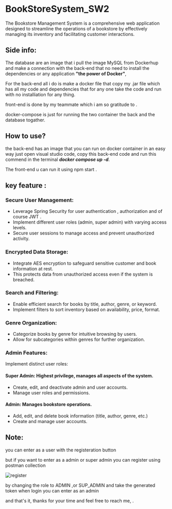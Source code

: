 # BookStoreSystem_SW2
The Bookstore Management System is a comprehensive web application  designed to streamline the operations of a bookstore by effectively  managing its inventory and facilitating customer interactions.

## Side info:
The database are an image that i pull the image MySQL from Dockerhup and make a connection with the back-end that no need to install the dependencies or any application  **"the power of Docker"**,

For the back-end all i do is make a docker file that copy my .jar file which has all my code and dependencies that for any one take the code and run with no installiation for any thing.

front-end is done by my teammate which i am so gratitude to .

docker-compose is just for running the two container the back and the database togather.
## How to use?
the back-end has an image that you can run on docker container in an easy way 
just open visual studio code, copy this back-end code and run this commend in the terminal 
***docker compose up -d***.

The front-end u can run it using npm start .

## key feature :

### Secure User Management:

- Leverage Spring Security for user authentication , authorization and of course JWT .
- Implement different user roles (admin, super admin) with varying access levels.
- Secure user sessions to manage access and prevent unauthorized activity.

### Encrypted Data Storage:

- Integrate AES encryption to safeguard sensitive customer and book information at rest.
- This protects data from unauthorized access even if the system is breached.

### Search and Filtering:

- Enable efficient search for books by title, author, genre, or keyword.
- Implement filters to sort inventory based on availability, price, format.

### Genre Organization:

- Categorize books by genre for intuitive browsing by users.
- Allow for subcategories within genres for further organization.

### Admin Features:

Implement distinct user roles:
#### Super Admin: Highest privilege, manages all aspects of the system.
- Create, edit, and deactivate admin and user accounts.
- Manage user roles and permissions.
  
#### Admin: Manages bookstore operations.
- Add, edit, and delete book information (title, author, genre, etc.)
- Create and manage user accounts.

## Note:
you can enter as a user with the registeration button 

but if you want to enter as a admin or super admin you can register using postman collection


![register](https://github.com/Yosofhatem/BookStore_SW2/assets/99391572/b9bf98c2-362b-4546-a8db-d1161dad7ef0)

by changing the role to ADMIN ,or SUP_ADMIN and take the generated token when login you can enter as an admin

and that's it, thanks for your time and feel free to reach me, .

